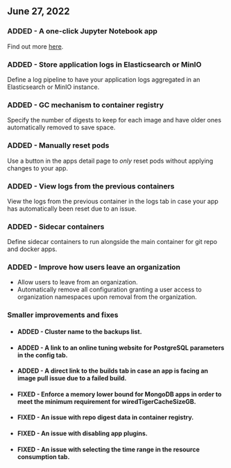 ## June 27, 2022

### ADDED - A one-click Jupyter Notebook app
Find out more [here](https://docs.hamravesh.com/darkube/apps/jupyter/).

### ADDED - Store application logs in Elasticsearch or MinIO
Define a log pipeline to have your application logs aggregated in an Elasticsearch or MinIO instance.

### ADDED - GC mechanism to container registry
Specify the number of digests to keep for each image and have older ones automatically removed to save space.

### ADDED - Manually reset pods
Use a button in the apps detail page to *only* reset pods without applying changes to your app.

### ADDED - View logs from the previous containers
View the logs from the previous container in the logs tab in case your app has automatically been reset due to an issue.

### ADDED - Sidecar containers
Define sidecar containers to run alongside the main container for git repo and docker apps.

### ADDED - Improve how users leave an organization
* Allow users to leave from an organization.
* Automatically remove all configuration granting a user access to organization namespaces upon removal from the organization.

### Smaller improvements and fixes
* #### ADDED - Cluster name to the backups list.
* #### ADDED - A link to an online tuning website for PostgreSQL parameters in the config tab. 
* #### ADDED - A direct link to the builds tab in case an app is facing an image pull issue due to a failed build.
* #### FIXED - Enforce a memory lower bound for MongoDB apps in order to meet the minimum requirement for wiredTigerCacheSizeGB.
* #### FIXED - An issue with repo digest data in container registry.
* #### FIXED - An issue with disabling app plugins.
* #### FIXED - An issue with selecting the time range in the resource consumption tab.
